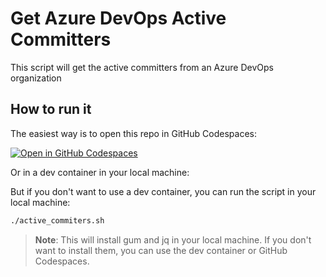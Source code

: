 # Get Azure DevOps Active Committers

This script will get the active committers from an Azure DevOps organization

## How to run it

The easiest way is to open this repo in GitHub Codespaces:

[![Open in GitHub Codespaces](https://github.com/codespaces/badge.svg)](https://codespaces.new/0gis0/get-a)


Or in a dev container in your local machine:

But if you don't want to use a dev container, you can run the script in your local machine:

```bash
./active_commiters.sh
```

> **Note**: This will install gum and jq in your local machine. If you don't want to install them, you can use the dev container or GitHub Codespaces.